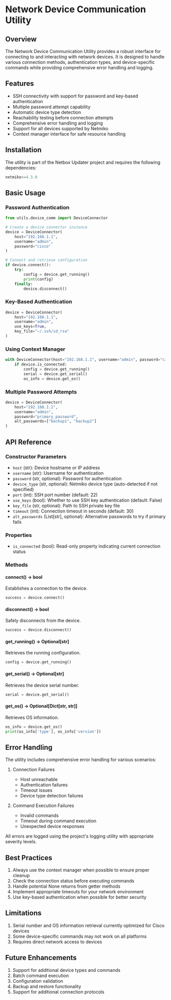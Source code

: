 # Network Device Communication Utility

## Overview
The Network Device Communication Utility provides a robust interface for connecting to and interacting with network devices. It is designed to handle various connection methods, authentication types, and device-specific commands while providing comprehensive error handling and logging.

## Features
- SSH connectivity with support for password and key-based authentication
- Multiple password attempt capability
- Automatic device type detection
- Reachability testing before connection attempts
- Comprehensive error handling and logging
- Support for all devices supported by Netmiko
- Context manager interface for safe resource handling

## Installation
The utility is part of the Netbox Updater project and requires the following dependencies:
```python
netmiko>=4.3.0
```

## Basic Usage

### Password Authentication
```python
from utils.device_comm import DeviceConnector

# Create a device connector instance
device = DeviceConnector(
    host="192.168.1.1",
    username="admin",
    password="cisco"
)

# Connect and retrieve configuration
if device.connect():
    try:
        config = device.get_running()
        print(config)
    finally:
        device.disconnect()
```

### Key-Based Authentication
```python
device = DeviceConnector(
    host="192.168.1.1",
    username="admin",
    use_keys=True,
    key_file="~/.ssh/id_rsa"
)
```

### Using Context Manager
```python
with DeviceConnector(host="192.168.1.1", username="admin", password="cisco") as device:
    if device.is_connected:
        config = device.get_running()
        serial = device.get_serial()
        os_info = device.get_os()
```

### Multiple Password Attempts
```python
device = DeviceConnector(
    host="192.168.1.1",
    username="admin",
    password="primary_password",
    alt_passwords=["backup1", "backup2"]
)
```

## API Reference

### Constructor Parameters
- `host` (str): Device hostname or IP address
- `username` (str): Username for authentication
- `password` (str, optional): Password for authentication
- `device_type` (str, optional): Netmiko device type (auto-detected if not specified)
- `port` (int): SSH port number (default: 22)
- `use_keys` (bool): Whether to use SSH key authentication (default: False)
- `key_file` (str, optional): Path to SSH private key file
- `timeout` (int): Connection timeout in seconds (default: 30)
- `alt_passwords` (List[str], optional): Alternative passwords to try if primary fails

### Properties
- `is_connected` (bool): Read-only property indicating current connection status

### Methods

#### connect() -> bool
Establishes a connection to the device.
```python
success = device.connect()
```

#### disconnect() -> bool
Safely disconnects from the device.
```python
success = device.disconnect()
```

#### get_running() -> Optional[str]
Retrieves the running configuration.
```python
config = device.get_running()
```

#### get_serial() -> Optional[str]
Retrieves the device serial number.
```python
serial = device.get_serial()
```

#### get_os() -> Optional[Dict[str, str]]
Retrieves OS information.
```python
os_info = device.get_os()
print(os_info['type'], os_info['version'])
```

## Error Handling
The utility includes comprehensive error handling for various scenarios:

1. Connection Failures
   - Host unreachable
   - Authentication failures
   - Timeout issues
   - Device type detection failures

2. Command Execution Failures
   - Invalid commands
   - Timeout during command execution
   - Unexpected device responses

All errors are logged using the project's logging utility with appropriate severity levels.

## Best Practices
1. Always use the context manager when possible to ensure proper cleanup
2. Check the connection status before executing commands
3. Handle potential None returns from getter methods
4. Implement appropriate timeouts for your network environment
5. Use key-based authentication when possible for better security

## Limitations
1. Serial number and OS information retrieval currently optimized for Cisco devices
2. Some device-specific commands may not work on all platforms
3. Requires direct network access to devices

## Future Enhancements
1. Support for additional device types and commands
2. Batch command execution
3. Configuration validation
4. Backup and restore functionality
5. Support for additional connection protocols 